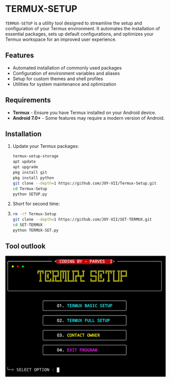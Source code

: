 # TERMUX-SETUP

`TERMUX-SETUP` is a utility tool designed to streamline the setup and configuration of your Termux environment. It automates the installation of essential packages, sets up default configurations, and optimizes your Termux workspace for an improved user experience.

## Features

- Automated installation of commonly used packages
- Configuration of environment variables and aliases
- Setup for custom themes and shell profiles
- Utilities for system maintenance and optimization

## Requirements

- **Termux** - Ensure you have Termux installed on your Android device.
- **Android 7.0+** - Some features may require a modern version of Android.

## Installation

1. Update your Termux packages:
   ```bash
   termux-setup-storage
   apt update
   apt upgrade
   pkg install git
   pkg install python
   git clone --depth=1 https://github.com/JOY-XII/Termux-Setup.git
   cd Termux-Setup
   python SETUP.py
   ```
 2. Short for second time:
 3. ````bash
    rm -rf Termux-Setup
    git clone --depth=1 https://github.com/JOY-XII/SET-TERMUX.git
    cd SET-TERMUX
    python TERMUX-SET.py
    ````
## Tool outlook 
![Screenshot of the Script](Picsart_24-11-08_10-04-44-683.jpg)
